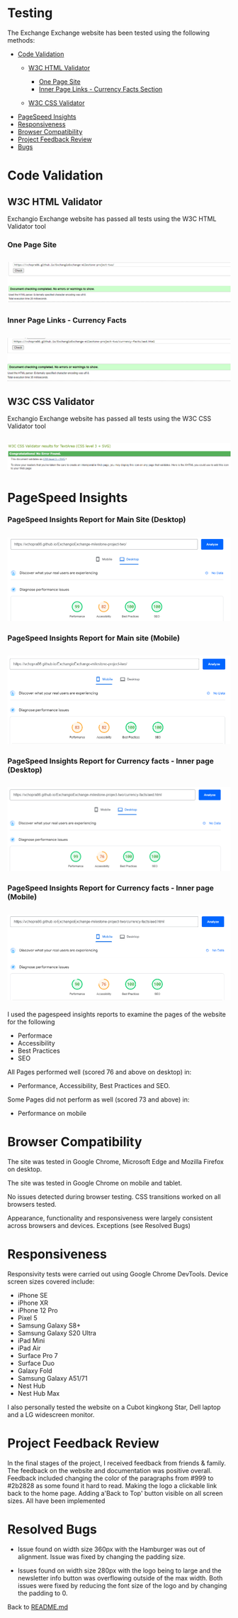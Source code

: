 # Testing

The Exchange Exchange website has been tested using the following methods:
- [Code Validation](#code-validation)
    - [W3C HTML Validator](#w3c-html-validator) 
        - [One Page Site](#Main-Site)
        - [Inner Page Links - Currency Facts Section](#currency-facts)
      
    - [W3C CSS Validator](#w3c-css-validator)
- [PageSpeed Insights](#PageSpeed-Insights)
- [Responsiveness](#responsiveness)
- [Browser Compatibility](#browser-compatibility)
- [Project Feedback Review](#Project-Feedback-Review)
- [Bugs](#Resolved-Bugs)

# Code Validation

## W3C HTML Validator

Exchangio Exchange website has passed all tests using the W3C HTML Validator tool

### One Page Site
<h2 align="center"><img src="assets/readme/code-validator-html-code-index-page.jpg"></h2>

### Inner Page Links - Currency Facts
<h2 align="center"><img src="assets/readme/code-validator-html-inner-page.png"></h2>

## W3C CSS Validator

Exchangio Exchange website has passed all tests using the W3C CSS Validator tool
<h2 align="center"><img src="assets/readme/code-validator-css.png"></h2>

# PageSpeed Insights

### PageSpeed Insights Report for Main Site (Desktop)
<h2 align="center"><img src="assets/readme/pagespeed-desktop.png"></h2>

### PageSpeed Insights Report for Main site (Mobile)
<h2 align="center"><img src="assets/readme/pagespeed-mobile.png"></h2>

### PageSpeed Insights Report for Currency facts - Inner page (Desktop)
<h2 align="center"><img src="assets/readme/pagespeed-innerpage-desktop.png"></h2>

### PageSpeed Insights Report for Currency facts - Inner page (Mobile)
<h2 align="center"><img src="assets/readme/pagespeed-innerpage-mobile.png"></h2>

I used the pagespeed insights reports to examine the pages of the website for the following
- Performace
- Accessibility
- Best Practices 
- SEO

All Pages performed well (scored 76 and above on desktop) in:
- Performance, Accessibility, Best Practices and SEO.

Some Pages did not perform as well (scored 73 and above) in:
- Performance on mobile

# Browser Compatibility

The site was tested in Google Chrome, Microsoft Edge and Mozilla Firefox on desktop.

The site was tested in Google Chrome on mobile and tablet.

No issues detected during browser testing. CSS transitions worked on all browsers tested. 

Appearance, functionality and responsiveness were largely consistent across browsers and devices. Exceptions (see Resolved Bugs)

# Responsiveness

Responsivity tests were carried out using Google Chrome DevTools. Device screen sizes covered include:
- iPhone SE
- iPhone XR
- iPhone 12 Pro
- Pixel 5
- Samsung Galaxy S8+
- Samsung Galaxy S20 Ultra
- iPad Mini
- iPad Air
- Surface Pro 7
- Surface Duo
- Galaxy Fold
- Samsung Galaxy A51/71
- Nest Hub
- Nest Hub Max

I also personally tested the website on a Cubot kingkong Star, Dell laptop and a LG widescreen monitor.

# Project Feedback Review

In the final stages of the project, I received feedback from friends & family. 
The feedback on the website and documentation was positive overall.  Feedback included changing the color of the paragraphs from #999 to #2b2828 as some found it hard to read. Making the logo a clickable link back to the home page. Adding a'Back to Top' button visible on all screen sizes. All have been implemented


# Resolved Bugs

- Issue found on width size 360px with the Hamburger was out of alignment. Issue was fixed by changing the padding size.

- Issues found on width size 280px with the logo being to large and the newsletter info button was overflowing outside of the max width. Both issues were fixed by reducing the font size of the logo and by changing the padding to 0. 


Back to [README.md](/README.md#testing)
